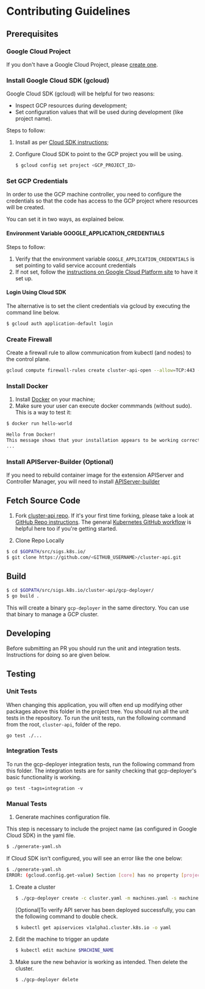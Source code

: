 # Contributing Guidelines

## Prerequisites

### Google Cloud Project

If you don't have a Google Cloud Project, please [create one](https://cloud.google.com/resource-manager/docs/creating-managing-projects).

### Install Google Cloud SDK (gcloud)

Google Cloud SDK (gcloud) will be helpful for two reasons:
-  Inspect GCP resources during development;
-  Set configuration values that will be used during development (like project name).

Steps to follow:
1.  Install as per [Cloud SDK instructions](https://cloud.google.com/sdk/);
2.  Configure Cloud SDK to point to the GCP project you will be using.

    ```bash
    $ gcloud config set project <GCP_PROJECT_ID>
    ```

### Set GCP Credentials

In order to use the GCP machine controller, you need to configure the credentials so that the code has access to the GCP project where resources will be created.

You can set it in two ways, as explained below.

#### Environment Variable GOOGLE_APPLICATION_CREDENTIALS

Steps to follow:
1. Verify that the environment variable `GOOGLE_APPLICATION_CREDENTIALS` is set pointing to valid service account credentials
2. If not set, follow the [instructions on Google Cloud Platform site](https://cloud.google.com/docs/authentication/getting-started) to have it set up.

#### Login Using Cloud SDK

The alternative is to set the client credentials via gcloud by executing the command line below.

```bash
$ gcloud auth application-default login
```

### Create Firewall

Create a firewall rule to allow communication from kubectl (and nodes) to the control plane.

   ```bash
   gcloud compute firewall-rules create cluster-api-open --allow=TCP:443 --source-ranges=0.0.0.0/0 --target-tags='https-server'
   ```

### Install Docker

1. Install [Docker](https://docs.docker.com/install/) on your machine;
2. Make sure your user can execute docker commmands (without sudo). This is a way to test it:
```bash
$ docker run hello-world

Hello from Docker!
This message shows that your installation appears to be working correctly.
...
```

### Install APIServer-Builder (Optional)

If you need to rebuild container image for the extension APIServer and Controller Manager, you will need to install [APIServer-builder](https://github.com/kubernetes-incubator/apiserver-builder/blob/master/docs/installing.md)

## Fetch Source Code

1. Fork [cluster-api repo](https://github.com/kubernetes-sigs/cluster-api/). If it's your first time forking, please take a look at [GitHub Repo instructions](https://help.github.com/articles/fork-a-repo/). The general [Kubernetes GitHub workflow](https://github.com/kubernetes/community/blob/master/contributors/guide/github-workflow.md) is helpful here too if you're getting started.

2. Clone Repo Locally
```bash
$ cd $GOPATH/src/sigs.k8s.io/
$ git clone https://github.com/<GITHUB_USERNAME>/cluster-api.git
```

## Build

```bash
$ cd $GOPATH/src/sigs.k8s.io/cluster-api/gcp-deployer/
$ go build .
```

This will create a binary `gcp-deployer` in the same directory. You can use that binary to manage a GCP cluster.

## Developing

Before submitting an PR you should run the unit and integration tests. Instructions for doing so are given below.

## Testing

### Unit Tests
When changing this application, you will often end up modifying other packages above this folder in the project tree. You
should run all the unit tests in the repository. To run the unit tests, run the following command from the root,
```cluster-api```, folder of the repo.

```
go test ./...
```

### Integration Tests

To run the gcp-deployer integration tests, run the following command from this folder. The integration tests are for sanity checking
that gcp-deployer's basic functionality is working.
```
go test -tags=integration -v
```

### Manual Tests

1. Generate machines configuration file.

This step is necessary to include the project name (as configured in Google Cloud SDK) in the yaml file.

```bash
$ ./generate-yaml.sh
```

If Cloud SDK isn't configured, you will see an error like the one below:

```bash
$ ./generate-yaml.sh
ERROR: (gcloud.config.get-value) Section [core] has no property [project].
```

1. Create a cluster

	```bash
	$ ./gcp-deployer create -c cluster.yaml -m machines.yaml -s machine_setup_configs.yaml
	```
    
    [Optional]To verify API server has been deployed successfully, you can the following command to double check.

	```bash
    $ kubectl get apiservices v1alpha1.cluster.k8s.io -o yaml
	```

2. Edit the machine to trigger an update

	```bash
	$ kubectl edit machine $MACHINE_NAME
	```

3. Make sure the new behavior is working as intended. Then delete the cluster.

	```bash
	$ ./gcp-deployer delete
	```
